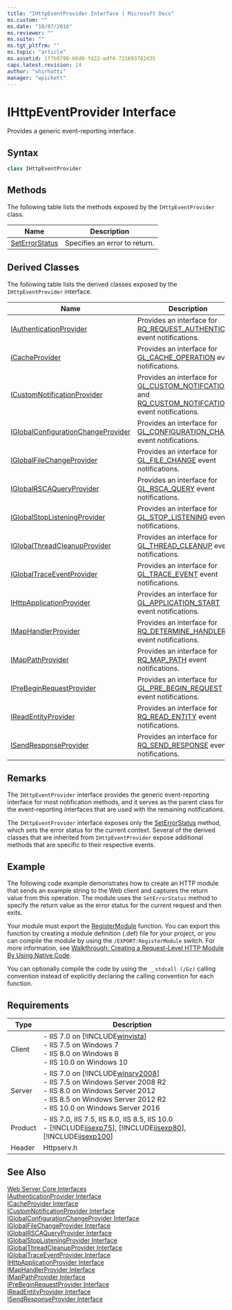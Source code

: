 ```yaml
---
title: "IHttpEventProvider Interface | Microsoft Docs"
ms.custom: ""
ms.date: "10/07/2016"
ms.reviewer: ""
ms.suite: ""
ms.tgt_pltfrm: ""
ms.topic: "article"
ms.assetid: 1f7b9790-66d0-fd22-edf0-721693702d35
caps.latest.revision: 14
author: "shirhatti"
manager: "wpickett"
---
```

# IHttpEventProvider Interface
Provides a generic event-reporting interface.  
  
## Syntax  
  
```cpp  
class IHttpEventProvider  
```  
  
## Methods  
 The following table lists the methods exposed by the `IHttpEventProvider` class.  
  
|Name|Description|  
|----------|-----------------|  
|[SetErrorStatus](../../web-development-reference\webdev-native-api-reference/ihttpeventprovider-seterrorstatus-method.md)|Specifies an error to return.|  
  
## Derived Classes  
 The following table lists the derived classes exposed by the `IHttpEventProvider` interface.  
  
|Name|Description|  
|----------|-----------------|  
|[IAuthenticationProvider](../../web-development-reference\webdev-native-api-reference/iauthenticationprovider-interface.md)|Provides an interface for [RQ_REQUEST_AUTHENTICATE](../../web-development-reference\webdev-native-api-reference/request-processing-constants.md) event notifications.|  
|[ICacheProvider](../../web-development-reference\webdev-native-api-reference/icacheprovider-interface.md)|Provides an interface for [GL_CACHE_OPERATION](../../web-development-reference\webdev-native-api-reference/request-processing-constants.md) event notifications.|  
|[ICustomNotificationProvider](../../web-development-reference\webdev-native-api-reference/icustomnotificationprovider-interface.md)|Provides an interface for [GL_CUSTOM_NOTIFCATION](../../web-development-reference\webdev-native-api-reference/request-processing-constants.md) and [RQ_CUSTOM_NOTIFCATION](../../web-development-reference\webdev-native-api-reference/request-processing-constants.md) event notifications.|  
|[IGlobalConfigurationChangeProvider](../../web-development-reference\webdev-native-api-reference/iglobalconfigurationchangeprovider-interface.md)|Provides an interface for [GL_CONFIGURATION_CHANGE](../../web-development-reference\webdev-native-api-reference/request-processing-constants.md) event notifications.|  
|[IGlobalFileChangeProvider](../../web-development-reference\webdev-native-api-reference/iglobalfilechangeprovider-interface.md)|Provides an interface for [GL_FILE_CHANGE](../../web-development-reference\webdev-native-api-reference/request-processing-constants.md) event notifications.|  
|[IGlobalRSCAQueryProvider](../../web-development-reference\webdev-native-api-reference/iglobalrscaqueryprovider-interface.md)|Provides an interface for [GL_RSCA_QUERY](../../web-development-reference\webdev-native-api-reference/request-processing-constants.md) event notifications.|  
|[IGlobalStopListeningProvider](../../web-development-reference\webdev-native-api-reference/iglobalstoplisteningprovider-interface.md)|Provides an interface for [GL_STOP_LISTENING](../../web-development-reference\webdev-native-api-reference/request-processing-constants.md) event notifications.|  
|[IGlobalThreadCleanupProvider](../../web-development-reference\webdev-native-api-reference/iglobalthreadcleanupprovider-interface.md)|Provides an interface for [GL_THREAD_CLEANUP](../../web-development-reference\webdev-native-api-reference/request-processing-constants.md) event notifications.|  
|[IGlobalTraceEventProvider](../../web-development-reference\webdev-native-api-reference/iglobaltraceeventprovider-interface.md)|Provides an interface for [GL_TRACE_EVENT](../../web-development-reference\webdev-native-api-reference/request-processing-constants.md) event notifications.|  
|[IHttpApplicationProvider](../../web-development-reference\webdev-native-api-reference/ihttpapplicationprovider-interface.md)|Provides an interface for [GL_APPLICATION_START](../../web-development-reference\webdev-native-api-reference/request-processing-constants.md) event notifications.|  
|[IMapHandlerProvider](../../web-development-reference\webdev-native-api-reference/imaphandlerprovider-interface.md)|Provides an interface for [RQ_DETERMINE_HANDLER](../../web-development-reference\webdev-native-api-reference/request-processing-constants.md) event notifications.|  
|[IMapPathProvider](../../web-development-reference\webdev-native-api-reference/imappathprovider-interface.md)|Provides an interface for [RQ_MAP_PATH](../../web-development-reference\webdev-native-api-reference/request-processing-constants.md) event notifications.|  
|[IPreBeginRequestProvider](../../web-development-reference\webdev-native-api-reference/iprebeginrequestprovider-interface.md)|Provides an interface for [GL_PRE_BEGIN_REQUEST](../../web-development-reference\webdev-native-api-reference/request-processing-constants.md) event notifications.|  
|[IReadEntityProvider](../../web-development-reference\webdev-native-api-reference/ireadentityprovider-interface.md)|Provides an interface for [RQ_READ_ENTITY](../../web-development-reference\webdev-native-api-reference/request-processing-constants.md) event notifications.|  
|[ISendResponseProvider](../../web-development-reference\webdev-native-api-reference/isendresponseprovider-interface.md)|Provides an interface for [RQ_SEND_RESPONSE](../../web-development-reference\webdev-native-api-reference/request-processing-constants.md) event notifications.|  
  
## Remarks  
 The `IHttpEventProvider` interface provides the generic event-reporting interface for most notification methods, and it serves as the parent class for the event-reporting interfaces that are used with the remaining notifications.  
  
 The `IHttpEventProvider` interface exposes only the [SetErrorStatus](../../web-development-reference\webdev-native-api-reference/ihttpeventprovider-seterrorstatus-method.md) method, which sets the error status for the current context. Several of the derived classes that are inherited from `IHttpEventProvider` expose additional methods that are specific to their respective events.  
  
## Example  
 The following code example demonstrates how to create an HTTP module that sends an example string to the Web client and captures the return value from this operation. The module uses the `SetErrorStatus` method to specify the return value as the error status for the current request and then exits.  
  
<!-- TODO: review snippet reference  [!CODE [IHttpEventProviderSetErrorStatus#1](IHttpEventProviderSetErrorStatus#1)]  -->  
  
 Your module must export the [RegisterModule](../../web-development-reference\webdev-native-api-reference/pfn-registermodule-function.md) function. You can export this function by creating a module definition (.def) file for your project, or you can compile the module by using the `/EXPORT:RegisterModule` switch. For more information, see [Walkthrough: Creating a Request-Level HTTP Module By Using Native Code](../../web-development-reference\native-code-development-overview\walkthrough-creating-a-request-level-http-module-by-using-native-code.md).  
  
 You can optionally compile the code by using the `__stdcall (/Gz)` calling convention instead of explicitly declaring the calling convention for each function.  
  
## Requirements  
  
|Type|Description|  
|----------|-----------------|  
|Client|-   IIS 7.0 on [!INCLUDE[winvista](../../wmi-provider/includes/winvista-md.md)]<br />-   IIS 7.5 on Windows 7<br />-   IIS 8.0 on Windows 8<br />-   IIS 10.0 on Windows 10|  
|Server|-   IIS 7.0 on [!INCLUDE[winsrv2008](../../wmi-provider/includes/winsrv2008-md.md)]<br />-   IIS 7.5 on Windows Server 2008 R2<br />-   IIS 8.0 on Windows Server 2012<br />-   IIS 8.5 on Windows Server 2012 R2<br />-   IIS 10.0 on Windows Server 2016|  
|Product|-   IIS 7.0, IIS 7.5, IIS 8.0, IIS 8.5, IIS 10.0<br />-   [!INCLUDE[iisexp75](../../web-development-reference/native-code-api-reference/includes/iisexp75-md.md)], [!INCLUDE[iisexp80](../../web-development-reference/native-code-api-reference/includes/iisexp80-md.md)], [!INCLUDE[iisexp100](../../web-development-reference/native-code-api-reference/includes/iisexp100-md.md)]|  
|Header|Httpserv.h|  
  
## See Also  
 [Web Server Core Interfaces](../../web-development-reference\webdev-native-api-reference/web-server-core-interfaces.md)   
 [IAuthenticationProvider Interface](../../web-development-reference\webdev-native-api-reference/iauthenticationprovider-interface.md)   
 [ICacheProvider Interface](../../web-development-reference\webdev-native-api-reference/icacheprovider-interface.md)   
 [ICustomNotificationProvider Interface](../../web-development-reference\webdev-native-api-reference/icustomnotificationprovider-interface.md)   
 [IGlobalConfigurationChangeProvider Interface](../../web-development-reference\webdev-native-api-reference/iglobalconfigurationchangeprovider-interface.md)   
 [IGlobalFileChangeProvider Interface](../../web-development-reference\webdev-native-api-reference/iglobalfilechangeprovider-interface.md)   
 [IGlobalRSCAQueryProvider Interface](../../web-development-reference\webdev-native-api-reference/iglobalrscaqueryprovider-interface.md)   
 [IGlobalStopListeningProvider Interface](../../web-development-reference\webdev-native-api-reference/iglobalstoplisteningprovider-interface.md)   
 [IGlobalThreadCleanupProvider Interface](../../web-development-reference\webdev-native-api-reference/iglobalthreadcleanupprovider-interface.md)   
 [IGlobalTraceEventProvider Interface](../../web-development-reference\webdev-native-api-reference/iglobaltraceeventprovider-interface.md)   
 [IHttpApplicationProvider Interface](../../web-development-reference\webdev-native-api-reference/ihttpapplicationprovider-interface.md)   
 [IMapHandlerProvider Interface](../../web-development-reference\webdev-native-api-reference/imaphandlerprovider-interface.md)   
 [IMapPathProvider Interface](../../web-development-reference\webdev-native-api-reference/imappathprovider-interface.md)   
 [IPreBeginRequestProvider Interface](../../web-development-reference\webdev-native-api-reference/iprebeginrequestprovider-interface.md)   
 [IReadEntityProvider Interface](../../web-development-reference\webdev-native-api-reference/ireadentityprovider-interface.md)   
 [ISendResponseProvider Interface](../../web-development-reference\webdev-native-api-reference/isendresponseprovider-interface.md)